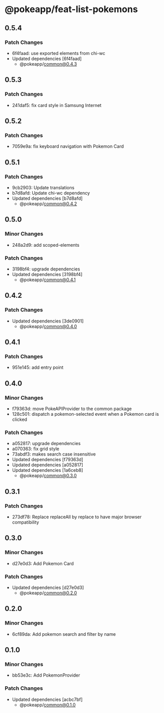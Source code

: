 # @pokeapp/feat-list-pokemons

## 0.5.4

### Patch Changes

- 6f4faad: use exported elements from chi-wc
- Updated dependencies [6f4faad]
  - @pokeapp/common@0.4.3

## 0.5.3

### Patch Changes

- 241daf5: fix card style in Samsung Internet

## 0.5.2

### Patch Changes

- 7059e9a: fix keyboard navigation with Pokemon Card

## 0.5.1

### Patch Changes

- 9cb2903: Update translations
- b7d8afd: Update chi-wc dependency
- Updated dependencies [b7d8afd]
  - @pokeapp/common@0.4.2

## 0.5.0

### Minor Changes

- 248a2d9: add scoped-elements

### Patch Changes

- 3198bf4: upgrade dependencies
- Updated dependencies [3198bf4]
  - @pokeapp/common@0.4.1

## 0.4.2

### Patch Changes

- Updated dependencies [3de0901]
  - @pokeapp/common@0.4.0

## 0.4.1

### Patch Changes

- 951e145: add entry point

## 0.4.0

### Minor Changes

- f79363d: move PokeAPIProvider to the common package
- 128c501: dispatch a pokemon-selected event when a Pokemon card is clicked

### Patch Changes

- a052817: upgrade dependencies
- a070363: fix grid style
- 73abdf3: makes search case insensitive
- Updated dependencies [f79363d]
- Updated dependencies [a052817]
- Updated dependencies [1a6ceb8]
  - @pokeapp/common@0.3.0

## 0.3.1

### Patch Changes

- 273df78: Replace replaceAll by replace to have major browser compatibility

## 0.3.0

### Minor Changes

- d27e0d3: Add Pokemon Card

### Patch Changes

- Updated dependencies [d27e0d3]
  - @pokeapp/common@0.2.0

## 0.2.0

### Minor Changes

- 6cf89da: Add pokemon search and filter by name

## 0.1.0

### Minor Changes

- bb53e3c: Add PokemonProvider

### Patch Changes

- Updated dependencies [acbc7bf]
  - @pokeapp/common@0.1.0
